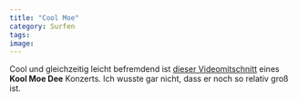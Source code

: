 ```yaml
---
title: "Cool Moe"
category: Surfen
tags: 
image: 
---
```


Cool und gleichzeitig leicht befremdend ist [dieser Videomitschnitt](http://www.fabchannel.com/de/kool_moe_dee_konzert/2009-01-31) eines **Kool Moe Dee** Konzerts. Ich wusste gar nicht, dass er noch so relativ groß ist.